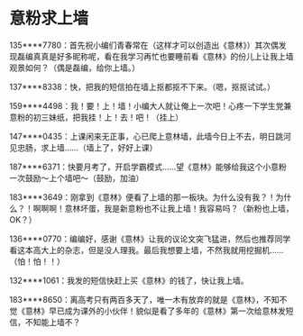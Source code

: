 # 意粉求上墙

135****7780：首先祝小编们青春常在（这样才可以创造出《意林》）其次偶发现磊编真真是好多昵称呢，看在我学习再忙也要睡前看《意林》的份儿上让我上墙观景如何？（偶是磊编，给你上墙。） 

137****8338：快，把我的短信拍在墙上抠都抠不下来。（嗯，抠抠试试。） 

159****4498：我！要！上！墙！小编大人就让俺上一次吧！心疼一下学生党兼意粉的初三妹纸，把我挂！上！去！吧！（挂上） 

147****0435：上课闲来无正事，心已爬上意林墙，此墙今日上不去，明日跳河见忠肠，求上墙……（墙上了，好好上课） 

187****6371：快要月考了，开启学霸模式……望《意林》能够给我这个小意粉一次鼓励～上个墙吧～（鼓励，加油） 

183****3649：刚拿到《意林》便看了上墙的那一板块。为什么没有我？！为什么？！啊啊啊！意林坏蛋，我是新意粉也不让我上墙！我容易吗？（新粉也上墙，OK？） 

136****0770：编编好，感谢《意林》让我的议论文突飞猛进，然后也推荐同学看这本高大上的杂志，但是没人理我。最后我想要上墙，不然我就用挖掘机……（怕！怕！！） 

132****1061：我发的短信快赶上买《意林》的钱了，快让我上墙。 

183****8650：离高考只有两百多天了，唯一木有放弃的就是《意林》，不知不觉《意林》早已成为课外的小伙伴！貌似是看了多年的《意林》第一次给意林发短信，不知能上墙不？
